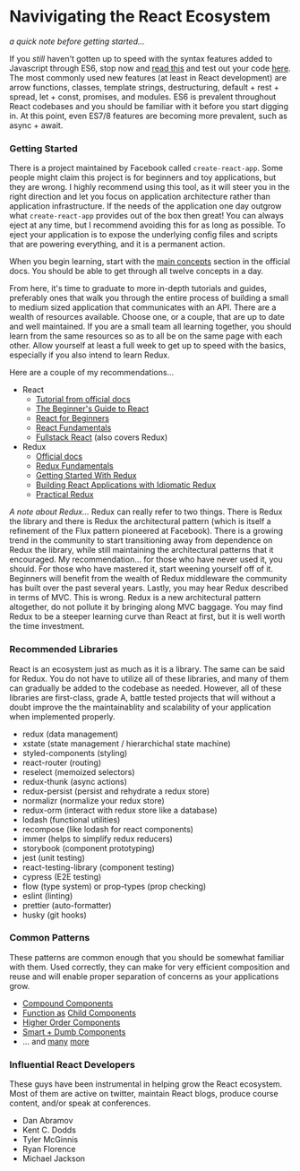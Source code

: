 # Navivigating the React Ecosystem

_a quick note before getting started..._

If you _still_ haven't gotten up to speed with the syntax features added to Javascript through ES6, stop now and [read this](https://github.com/lukehoban/es6features) and test out your code [here](https://babeljs.io/en/repl). The most commonly used new features (at least in React development) are arrow functions, classes, template strings, destructuring, default + rest + spread, let + const, promises, and modules. ES6 is prevalent throughout React codebases and you should be familiar with it before you start digging in. At this point, even ES7/8 features are becoming more prevalent, such as async + await.

### Getting Started

There is a project maintained by Facebook called `create-react-app`. Some people might claim this project is for beginners and toy applications, but they are wrong. I highly recommend using this tool, as it will steer you in the right direction and let you focus on application architecture rather than application infrastructure. If the needs of the application one day outgrow what `create-react-app` provides out of the box then great! You can always eject at any time, but I recommend avoiding this for as long as possible. To eject your application is to expose the underlying config files and scripts that are powering everything, and it is a permanent action.

When you begin learning, start with the [main concepts](https://reactjs.org/docs/hello-world.html) section in the official docs. You should be able to get through all twelve concepts in a day.

From here, it's time to graduate to more in-depth tutorials and guides, preferably ones that walk you through the entire process of building a small to medium sized application that communicates with an API. There are a wealth of resources available. Choose one, or a couple, that are up to date and well maintained. If you are a small team all learning together, you should learn from the same resources so as to all be on the same page with each other. Allow yourself at least a full week to get up to speed with the basics, especially if you also intend to learn Redux.

Here are a couple of my recommendations...

- React
  - [Tutorial from official docs](https://reactjs.org/tutorial/tutorial.html)
  - [The Beginner's Guide to React](https://egghead.io/courses/the-beginner-s-guide-to-react)
  - [React for Beginners](https://reactforbeginners.com/)
  - [React Fundamentals](https://tylermcginnis.com/courses/react-fundamentals/)
  - [Fullstack React](https://www.fullstackreact.com/) (also covers Redux)
- Redux
  - [Official docs](https://redux.js.org/)
  - [Redux Fundamentals](https://tylermcginnis.com/courses/redux/)
  - [Getting Started With Redux](https://egghead.io/courses/getting-started-with-redux)
  - [Building React Applications with Idiomatic Redux](https://egghead.io/courses/building-react-applications-with-idiomatic-redux)
  - [Practical Redux](https://www.educative.io/collection/5687753853370368/5707702298738688)


_A note about Redux..._ Redux can really refer to two things. There is Redux the library and there is Redux the architectural pattern (which is itself a refinement of the Flux pattern pioneered at Facebook). There is a growing trend in the community to start transitioning away from dependence on Redux the library, while still maintaining the architectural patterns that it encouraged. My recommendation... for those who have never used it, you should. For those who have mastered it, start weening yourself off of it. Beginners will benefit from the wealth of Redux middleware the community has built over the past several years. Lastly, you may hear Redux described in terms of MVC. This is wrong. Redux is a new architectural pattern altogether, do not pollute it by bringing along MVC baggage. You may find Redux to be a steeper learning curve than React at first, but it is well worth the time investment.


### Recommended Libraries

React is an ecosystem just as much as it is a library. The same can be said for Redux. You do not have to utilize all of these libraries, and many of them can gradually be added to the codebase as needed. However, all of these libraries are first-class, grade A, battle tested projects that will without a doubt improve the the maintainablity and scalability of your application when implemented properly.

- redux (data management)
- xstate (state management / hierarchichal state machine)
- styled-components (styling)
- react-router (routing)
- reselect (memoized selectors)
- redux-thunk (async actions)
- redux-persist (persist and rehydrate a redux store)
- normalizr (normalize your redux store)
- redux-orm (interact with redux store like a database)
- lodash (functional utilities)
- recompose (like lodash for react components)
- immer (helps to simplify redux reducers)
- storybook (component prototyping)
- jest (unit testing)
- react-testing-library (component testing)
- cypress (E2E testing)
- flow (type system) or prop-types (prop checking)
- eslint (linting)
- prettier (auto-formatter)
- husky (git hooks)


### Common Patterns

These patterns are common enough that you should be somewhat familiar with them. Used correctly, they can make for very efficient composition and reuse and will enable proper separation of concerns as your applications grow.

- [Compound Components](https://www.youtube.com/watch?v=hEGg-3pIHlE)
- [Function as](https://www.youtube.com/watch?v=WE3XAt9P8Ek) [Child Components](https://cdb.reacttraining.com/use-a-render-prop-50de598f11ce)
- [Higher Order Components](https://www.youtube.com/watch?v=LTunyI2Oyzw&amp=&t=)
- [Smart + Dumb Components](https://medium.com/@dan_abramov/smart-and-dumb-components-7ca2f9a7c7d0)
- ... and [many](https://reactpatterns.github.io/) [more](https://egghead.io/courses/advanced-react-component-patterns)


### Influential React Developers

These guys have been instrumental in helping grow the React ecosystem. Most of them are active on twitter, maintain React blogs, produce course content, and/or speak at conferences.

- Dan Abramov
- Kent C. Dodds
- Tyler McGinnis
- Ryan Florence
- Michael Jackson
